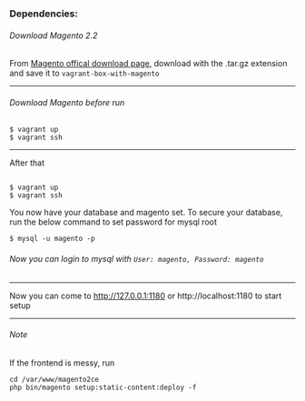 
### Dependencies:

###### Download Magento 2.2 

From [Magento offical download page](https://magento.com/tech-resources/download), download with the .tar.gz extension
and save it to ``` vagrant-box-with-magento ```

---
###### Download Magento before run 
```
$ vagrant up
$ vagrant ssh
```
---

After that

```

$ vagrant up
$ vagrant ssh

```

You now have your database and magento set. 
To secure your database, run the below command to set password for mysql root 

```
$ mysql -u magento -p
```

###### Now you can login to mysql with ``` User: magento, Password: magento ```
---

Now you can come to http://127.0.0.1:1180 or http://localhost:1180 to start setup 

---
###### Note

If the frontend is messy, run

```
cd /var/www/magento2ce
php bin/magento setup:static-content:deploy -f
```

